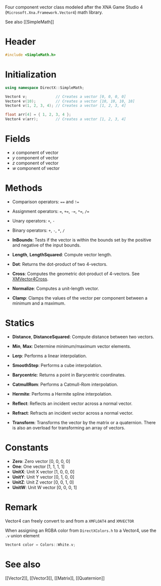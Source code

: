 Four component vector class modeled after the XNA Game Studio 4 (``Microsoft.Xna.Framework.Vector4``) math library.

See also [[SimpleMath]]

# Header
```cpp
#include <SimpleMath.h>
```

# Initialization

```cpp
using namespace DirectX::SimpleMath;

Vector4 v;             // Creates a vector [0, 0, 0, 0]
Vector4 v(10);         // Creates a vector [10, 10, 10, 10]
Vector4 v(1, 2, 3, 4); // Creates a vector [1, 2, 3, 4]

float arr[4] = { 1, 2, 3, 4 };
Vector4 v(arr);        // Creates a vector [1, 2, 3, 4]
```

# Fields
* *x* component of vector
* *y* component of vector
* *z* component of vector
* *w* component of vector

# Methods
* Comparison operators: ``==`` and ``!=``
* Assignment operators: ``=``, ``+=``, ``-=``, ``*=``, ``/=``
* Unary operators: ``+``, ``-``
* Binary operators: ``+``, ``-``, ``*``, ``/``

* **InBounds**: Tests if the vector is within the bounds set by the positive and negative of the input bounds.

* **Length**, **LengthSquared**: Compute vector length.

* **Dot**: Returns the dot-product of two 4-vectors.

* **Cross**: Computes the geometric dot-product of 4-vectors. See [XMVector4Cross](https://docs.microsoft.com/en-us/windows/win32/api/directxmath/nf-directxmath-xmvector4cross).

* **Normalize**: Computes a unit-length vector.

* **Clamp**: Clamps the values of the vector per component between a minimum and a maximum.

# Statics
* **Distance**, **DistanceSquared**: Compute distance between two vectors.

* **Min**, **Max**: Determine minimum/maximum vector elements.

* **Lerp**: Performs a linear interpolation.
* **SmoothStep**: Performs a cube interpolation.
* **Barycentric**: Returns a point in Barycentric coordinates.
* **CatmullRom**: Performs a Catmull-Rom interpolation.
* **Hermite**: Performs a Hermite spline interpolation.

* **Reflect**: Reflects an incident vector across a normal vector.
* **Refract**: Refracts an incident vector across a normal vector.

* **Transform**: Transforms the vector by the matrix or a quaternion. There is also an overload for transforming an array of vectors.

# Constants

* **Zero**: Zero vector [0, 0, 0, 0]
* **One**: One vector [1, 1, 1, 1]
* **UnitX**: Unit X vector [1, 0, 0, 0]
* **UnitY**: Unit Y vector [0, 1, 0, 0]
* **UnitZ**: Unit Z vector [0, 0, 1, 0]
* **UnitW**: Unit W vector [0, 0, 0, 1]

# Remark
Vector4 can freely convert to and from a ``XMFLOAT4`` and ``XMVECTOR``

When assigning an RGBA color from ``DirectXColors.h`` to a Vector4, use the ``.v`` union element

```cpp
Vector4 color = Colors::White.v;
```

# See also

[[Vector2]], [[Vector3]], [[Matrix]], [[Quaternion]]
